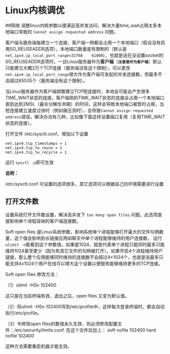 # Linux内核调优
##网络
调整linux内核参数以便满足高并发访问，解决大量time_wait占用太多本地端口导致的 ```Cannot assign requested address``` 问题。

客户端与服务端每建立一个连接，客户端一侧都会占用一个本地端口（假设没有启用SO_REUSEADDR选项），本地端口数量是有限制的（默认是```net.ipv4.ip_local_port_range=32768    61000```），也就是说在没设置socket的SO_REUSEADDR选项时，一台Linux服务器作为**客户端**（**```注意是作为客户端```**）默认只能建立大概3万个TCP连接（服务端没有这个限制），可以更改```net.ipv4.ip_local_port_range```增大作为客户端可发起的并发连接数，但最多不会超过65535个（服务端没有这个限制）。

当Linux服务器作为客户端频繁建立TCP短连接时，本地会可能会产生很多TIME_WAIT状态的连接，客户端侧的TIME_WAIT状态的连接会占用一个本地端口直到达到2MSL（最长分解生命期）的时间，这样会导致本地端口被暂时占用，当短连接建立速度过快时（例如做压测时），会导致```Cannot assign requested address```错误，解决办法有几种，比如像下面这样设置端口复用（复用TIME_WAIT状态的连接）。

打开文件 /etc/sysctl.conf，增加以下设置
```shell
net.ipv4.tcp_timestamps = 1
net.ipv4.tcp_tw_reuse = 1
net.ipv4.tcp_tw_recycle = 1
```
运行 ```sysctl -p```即可生效

**说明：**

/etc/sysctl.conf 可设置的选项很多，其它选项可以根据自己的环境需要进行设置

## 打开文件数

设置系统打开文件数设置，解决高并发下 ```too many open files``` 问题。此选项直接影响单个进程容纳的客户端连接数。

Soft open files 是Linux系统参数，影响系统单个进程能够打开最大的文件句柄数量，这个值会影响到长链接应用如聊天中单个进程能够维持的用户连接数， 运行```ulimit -n```能看到这个参数值，如果是1024，就是代表单个进程只能同时最多只能维持1024甚至更少（因为有其它文件的句柄被打开）。如果开启4个进程维持用户链接，那么整个应用能够同时维持的连接数不会超过4*1024个，也就是说最多只能支持4x1024个用户在线可以增大这个设置以便服务能够维持更多的TCP连接。

Soft open files 修改方法：

（1）ulimit -HSn 102400

这只是在当前终端有效，退出之后，open files 又变为默认值。

（2）将ulimit -HSn 102400写到/etc/profile中，这样每次登录终端时，都会自动执行/etc/profile。

（3）令修改open files的数值永久生效，则必须修改配置文件：/etc/security/limits.conf. 在这个文件后加上：
soft nofile 102400
hard nofile 102400

这种方法需要重启机器才能生效。


